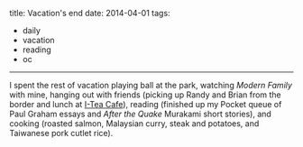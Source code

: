 title: Vacation's end
date: 2014-04-01
tags:
- daily
- vacation
- reading
- oc
---

I spent the rest of vacation playing ball at the park, watching *Modern Family* with mine, hanging out with friends (picking up Randy and Brian from the border and lunch at [I-Tea Cafe](http://www.yelp.com/biz/i-tea-cafe-irvine)), reading (finished up my Pocket queue of Paul Graham essays and *After the Quake* Murakami short stories), and cooking (roasted salmon, Malaysian curry, steak and potatoes, and Taiwanese pork cutlet rice).

